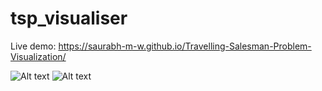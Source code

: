 # tsp_visualiser


Live demo:  https://saurabh-m-w.github.io/Travelling-Salesman-Problem-Visualization/

![Alt text](https://raw.github.com/saurabh-m-w/Travelling-Salesman-Problem-Visualization/main/Screenshots/screenshot1.JPG)
![Alt text](https://raw.github.com/saurabh-m-w/Travelling-Salesman-Problem-Visualization/main/Screenshots/screenshot2.JPG)
